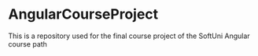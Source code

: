 # AngularCourseProject
This is a repository used for the final course project of the SoftUni Angular course path
